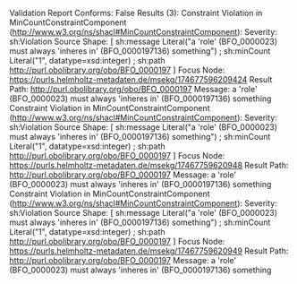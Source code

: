 Validation Report
Conforms: False
Results (3):
Constraint Violation in MinCountConstraintComponent (http://www.w3.org/ns/shacl#MinCountConstraintComponent):
	Severity: sh:Violation
	Source Shape: [ sh:message Literal("a 'role' (BFO_0000023) must always 'inheres in' (BFO_0000197136) something") ; sh:minCount Literal("1", datatype=xsd:integer) ; sh:path <http://purl.obolibrary.org/obo/BFO_0000197> ]
	Focus Node: <https://purls.helmholtz-metadaten.de/msekg/174677596209424>
	Result Path: <http://purl.obolibrary.org/obo/BFO_0000197>
	Message: a 'role' (BFO_0000023) must always 'inheres in' (BFO_0000197136) something
Constraint Violation in MinCountConstraintComponent (http://www.w3.org/ns/shacl#MinCountConstraintComponent):
	Severity: sh:Violation
	Source Shape: [ sh:message Literal("a 'role' (BFO_0000023) must always 'inheres in' (BFO_0000197136) something") ; sh:minCount Literal("1", datatype=xsd:integer) ; sh:path <http://purl.obolibrary.org/obo/BFO_0000197> ]
	Focus Node: <https://purls.helmholtz-metadaten.de/msekg/17467759620948>
	Result Path: <http://purl.obolibrary.org/obo/BFO_0000197>
	Message: a 'role' (BFO_0000023) must always 'inheres in' (BFO_0000197136) something
Constraint Violation in MinCountConstraintComponent (http://www.w3.org/ns/shacl#MinCountConstraintComponent):
	Severity: sh:Violation
	Source Shape: [ sh:message Literal("a 'role' (BFO_0000023) must always 'inheres in' (BFO_0000197136) something") ; sh:minCount Literal("1", datatype=xsd:integer) ; sh:path <http://purl.obolibrary.org/obo/BFO_0000197> ]
	Focus Node: <https://purls.helmholtz-metadaten.de/msekg/17467759620949>
	Result Path: <http://purl.obolibrary.org/obo/BFO_0000197>
	Message: a 'role' (BFO_0000023) must always 'inheres in' (BFO_0000197136) something
